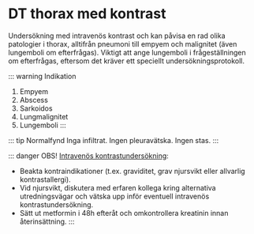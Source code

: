 # DT thorax med kontrast

Undersökning med intravenös kontrast och kan påvisa en rad olika patologier i thorax, alltifrån pneumoni till empyem och malignitet (även lungemboli om efterfrågas). Viktigt att ange lungemboli i frågeställningen om efterfrågas, eftersom det kräver ett speciellt undersökningsprotokoll.


::: warning Indikation
1. Empyem
2. Abscess
3. Sarkoidos
4. Lungmalignitet
5. Lungemboli
:::

::: tip Normalfynd
Inga infiltrat. Ingen pleuravätska. Ingen stas. 
:::


::: danger OBS!
<u>Intravenös kontrastundersökning</u>:
- Beakta kontraindikationer (t.ex. graviditet, grav njursvikt eller allvarlig kontrastallergi).
- Vid njursvikt, diskutera med erfaren kollega kring alternativa utredningsvägar och vätska upp inför eventuell intravenös kontrastundersökning.
- Sätt ut metformin i 48h efteråt och omkontrollera kreatinin innan återinsättning.
:::